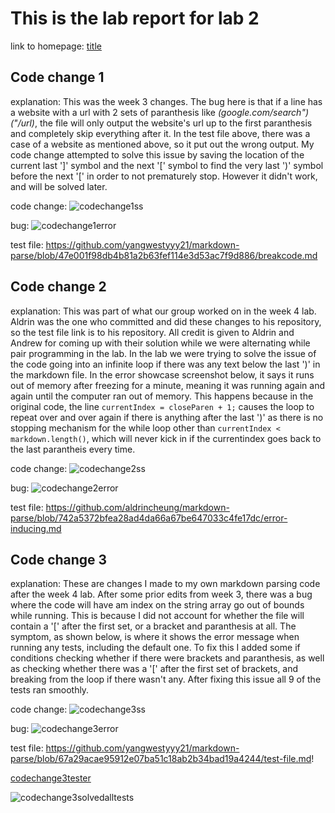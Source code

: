 # This is the lab report for lab 2

  link to homepage: [title](https://yangwestyyy21.github.io/cse15l-lab-reports/index.html)
  
## Code change 1

explanation: This was the week 3 changes. The bug here is that if a line has a website with a url with 2 sets of paranthesis like *(google.com/search")("/url)*, the file will only output the website's url up to the first paranthesis and completely skip everything after it. In the test file above, there was a case of a website as mentioned above, so it put out the wrong output. My code change attempted to solve this issue by saving the location of the current last ']' symbol and the next '\[' symbol to find the very last ')' symbol before the next '\[' in order to not prematurely stop. However it didn't work, and will be solved later.

code change: ![codechange1ss](https://user-images.githubusercontent.com/33038975/151465946-b02359e4-315e-42f5-aa00-1203fa9d0402.png)

bug: ![codechange1error](https://user-images.githubusercontent.com/33038975/151465927-53889231-cb9a-461f-94c9-03ac9638a584.png)

test file: https://github.com/yangwestyyy21/markdown-parse/blob/47e001f98db4b81a2b63fef114e3d53ac7f9d886/breakcode.md

## Code change 2

explanation: This was part of what our group worked on in the week 4 lab. Aldrin was the one who committed and did these changes to his repository, so the test file link is to his repository. All credit is given to Aldrin and Andrew for coming up with their solution while we were alternating while pair programming in the lab. In the lab we were trying to solve the issue of the code going into an infinite loop if there was any text below the last ')' in the markdown file. In the error showcase screenshot below, it says it runs out of memory after freezing for a minute, meaning it was running again and again until the computer ran out of memory. This happens because in the original code, the line ```currentIndex = closeParen + 1;``` causes the loop to repeat over and over again if there is anything after the last ')' as there is no stopping mechanism for the while loop other than ```currentIndex < markdown.length()```, which will never kick in if the currentindex goes back to the last parantheis every time. 

code change: ![codechange2ss](https://user-images.githubusercontent.com/33038975/151481393-ab5d52d4-ad9b-4018-bcb3-28d9999de60f.png)

bug: ![codechange2error](https://user-images.githubusercontent.com/33038975/151481868-bcfdd03e-4489-4176-aa4a-cfe85eb75580.png)

test file: https://github.com/aldrincheung/markdown-parse/blob/742a5372bfea28ad4da66a67be647033c4fe17dc/error-inducing.md

## Code change 3

explanation: These are changes I made to my own markdown parsing code after the week 4 lab. After some prior edits from week 3, there was a bug where the code will have am index on the string array go out of bounds while running. This is because I did not account for whether the file will contain a '\[' after the first set, or a bracket and paranthesis at all. The symptom, as shown below, is where it shows the error message when running any tests, including the default one. To fix this I added some if conditions checking whether if there were brackets and paranthesis, as well as checking whether there was a '\[' after the first set of brackets, and breaking from the loop if there wasn't any. After fixing this issue all 9 of the tests ran smoothly. 

code change: ![codechange3ss](https://user-images.githubusercontent.com/33038975/151486114-8653fd94-7725-4465-9115-0f7ce28997be.png)

bug: ![codechange3error](https://user-images.githubusercontent.com/33038975/151486128-887489f7-91bb-49ca-aaa8-ed215b2cb910.png)

test file: https://github.com/yangwestyyy21/markdown-parse/blob/67a29acae95912e07ba51c18ab2b34bad19a4244/test-file.md!

[codechange3tester](https://user-images.githubusercontent.com/33038975/151486196-bfa59dcd-2cbb-476e-b385-26f63489eda6.png)

![codechange3solvedalltests](https://user-images.githubusercontent.com/33038975/151486178-9b81113b-85b6-4748-a1db-8c47e2931452.png)


